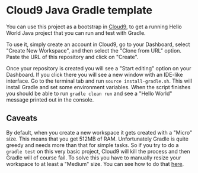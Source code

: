 # Cloud9 Java Gradle template

You can use this project as a bootstrap in [Cloud9](chttps://c9.io), to get a
running Hello World Java project that you can run and test with Gradle.

To use it, simply create an account in Cloud9, go to your Dashboard, select
"Create New Workspace", and then select the "Clone from URL" option.
Paste the URL of this repository and click on "Create". 

Once your repository is created you will see a "Start editing" option on your
Dashboard. If you click there you will see a new window with an IDE-like
interface. Go to the terminal tab and run `source install-gradle.sh`.
This will install Gradle and set some environment variables. When the script
finishes you should be able to run `gradle clean run` and see a "Hello World"
message printed out in the console.

## Caveats
By default, when you create a new workspace it gets created with a "Micro" size.
This means that you get 512MB of RAM. 
Unfortunately Gradle is quite greedy and needs more than that for simple tasks.
So if you try to do a `gradle test` on this very basic project, Cloud9 will kill
the process and then Gradle will of course fail.
To solve this you have to manually resize your workspace to at least a "Medium"
size. You can see how to do that
[here](https://c9.io/site/blog/2015/02/workspace-stats).
